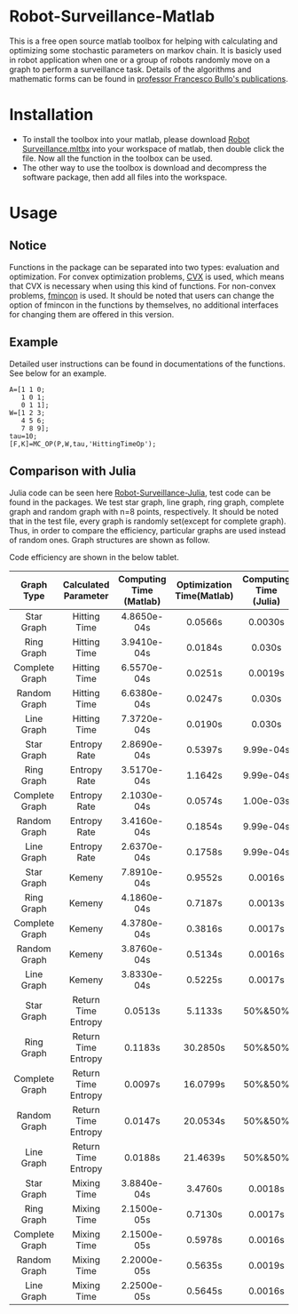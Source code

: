 Robot-Surveillance-Matlab
======
This is a free open source matlab toolbox for helping with calculating and optimizing some stochastic parameters on markov chain. It is basicly used in robot application when one or a group of robots randomly move on a graph to perform a surveillance task. Details of the algorithms and mathematic forms can be found in [professor Francesco Bullo's publications](http://motion.me.ucsb.edu/papers/index.html).
# Installation
* To install the toolbox into your matlab, please download [Robot Surveillance.mltbx](https://github.com/SJTUHan/Robot-Surveillance-Matlab/blob/master/Robot%20Surveillance.mltbx) into your workspace of matlab, then double click the file. Now all the function in the toolbox can be used.
* The other way to use the toolbox is download and decompress the software package, then add all files into the workspace. 
# Usage
## Notice
Functions in the package can be separated into two types: evaluation and optimization. For convex optimization problems, [CVX](http://cvxr.com/cvx/) is used, which means that CVX is necessary when using this kind of functions. For non-convex problems, [fmincon](https://www.mathworks.com/help/optim/ug/fmincon.html) is used. It should be noted that users can change the option of fmincon in the functions by themselves, no additional interfaces for changing them are offered in this version.
## Example
Detailed user instructions can be found in documentations of the functions. See below for an example. 

```
A=[1 1 0;
   1 0 1;
   0 1 1];
W=[1 2 3;
   4 5 6;
   7 8 9];
tau=10;
[F,K]=MC_OP(P,W,tau,'HittingTimeOp');
```
## Comparison with Julia
Julia code can be seen here [Robot-Surveillance-Julia](https://github.com/SJTUHan/Robot-Surveillance-julia), test code can be found in the packages. We test star graph, line graph, ring graph, complete graph and random graph with n=8 points, respectively. It should be noted that in the test file, every graph is randomly set(except for complete graph). Thus, in order to compare the efficiency, particular graphs are used instead of random ones. Graph structures are shown as follow.

Code efficiency are shown in the below tablet.

| Graph Type | Calculated Parameter |Computing Time (Matlab) | Optimization Time(Matlab)|  Computing Time (Julia)|Optimization Time(Julia) |
|:-:|:-:|:-:|:-:| :-:|:-:|
|Star Graph|Hitting Time|4.8650e-04s|0.0566s|0.0030s|1 ms|
|Ring Graph|Hitting Time|3.9410e-04s|0.0184s|0.030s|1 ms|
|Complete Graph|Hitting Time|6.5570e-04s|0.0251s|0.0019s|1 ms|
|Random Graph|Hitting Time|6.6380e-04s|0.0247s|0.030s|1 ms|
|Line Graph|Hitting Time|7.3720e-04s|0.0190s|0.030s|1 ms|
|Star Graph|Entropy Rate|2.8690e-04s|0.5397s|9.99e-04s|1 ms|
|Ring Graph|Entropy Rate|3.5170e-04s|1.1642s|9.99e-04s|1 ms|
|Complete Graph|Entropy Rate|2.1030e-04s|0.0574s|1.00e-03s|1 ms|
|Random Graph|Entropy Rate|3.4160e-04s|0.1854s|9.99e-04s|1 ms|
|Line Graph|Entropy Rate|2.6370e-04s|0.1758s|9.99e-04s|1 ms|
|Star Graph|Kemeny|7.8910e-04s| 0.9552s|0.0016s|1 ms|
|Ring Graph|Kemeny|4.1860e-04s|0.7187s|0.0013s|1 ms|
|Complete Graph|Kemeny|4.3780e-04s|0.3816s|0.0017s|1 ms|
|Random Graph|Kemeny|3.8760e-04s|0.5134s|0.0016s|1 ms|
|Line Graph|Kemeny|3.8330e-04s|0.5225s|0.0017s|1 ms|
|Star Graph|Return Time Entropy|0.0513s|5.1133s|50%&50%|1 ms|
|Ring Graph|Return Time Entropy|0.1183s|30.2850s|50%&50%|1 ms|
|Complete Graph|Return Time Entropy|0.0097s|16.0799s|50%&50%|1 ms|
|Random Graph|Return Time Entropy|0.0147s|20.0534s|50%&50%|1 ms|
|Line Graph|Return Time Entropy|0.0188s|21.4639s|50%&50%|1 ms|
|Star Graph|Mixing Time|3.8840e-04s|3.4760s|0.0018s|1 ms|
|Ring Graph|Mixing Time|2.1500e-05s|0.7130s|0.0017s|1 ms|
|Complete Graph|Mixing Time|2.1500e-05s|0.5978s|0.0016s|1 ms|
|Random Graph|Mixing Time|2.2000e-05s|0.5635s|0.0019s|1 ms|
|Line Graph|Mixing Time|2.2500e-05s|0.5645s|0.0016s|1 ms|
